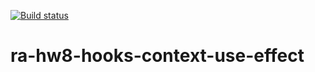 [![Build status](https://ci.appveyor.com/api/projects/status/njmwcelgbsbrxcay/branch/main?svg=true)](https://ci.appveyor.com/project/Antis85/ra-hw8-hooks-context-use-effect/branch/main)

# ra-hw8-hooks-context-use-effect